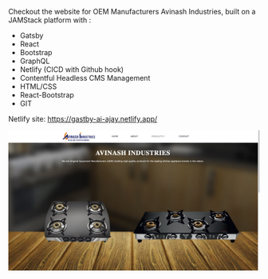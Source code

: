 Checkout the website for OEM Manufacturers Avinash Industries, built on a JAMStack platform  with :

 - Gatsby
 - React
 - Bootstrap
 - GraphQL
 - Netlify (CICD with Github hook)
 - Contentful Headless CMS Management
 - HTML/CSS
 - React-Bootstrap
 - GIT
 
Netlify site: https://gastby-ai-ajay.netlify.app/
 
![AISite](/src/images/AIsite.png)
